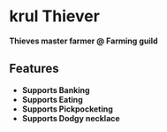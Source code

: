 # krul Thiever

**Thieves master farmer @ Farming guild**

## Features

- **Supports Banking**
- **Supports Eating**
- **Supports Pickpocketing**
- **Supports Dodgy necklace**
